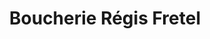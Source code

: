 ---
title: "Boucherie Régis Fretel"
url: /berneval-le-grand/boucherie-regis-fretel/
shop: Metzgerei
---